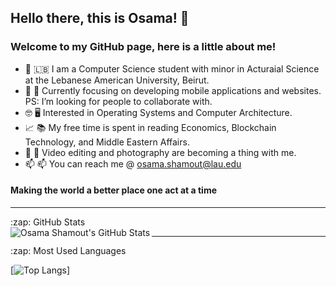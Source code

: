 ## Hello there, this is Osama! 👋 
### Welcome to my GitHub page, here is a little about me! 
- 🏫 🇱🇧 I am a Computer Science student with minor in Acturaial Science at the Lebanese American University, Beirut.  
- 📲 👯 Currently focusing on developing mobile applications and websites. PS: I’m looking for people to collaborate with.
- 🤓 🖥 Interested in Operating Systems and Computer Architecture.  
- 📈 📚 My free time is spent in reading Economics, Blockchain Technology, and Middle Eastern Affairs. 
- 📸 🎥 Video editing and photography are becoming a thing with me. 
- 📫 📫 You can reach me @ osama.shamout@lau.edu


#### Making the world a better place one act at a time 

--- 
  <summary>:zap: GitHub Stats</summary>
  <img align="left" alt="Osama Shamout's GitHub Stats" src="https://github-readme-stats.vercel.app/api?username=OsamaShamout&show_icons=true&theme=github_dark&hide_border=false&title_color=ffffff&icon_color=ffffff&bg_color=000051&text_color=ffffff&border_color=ffffff" />

---
<summary>:zap: Most Used Languages</summary>

[![Top Langs](https://github-readme-stats.vercel.app/api/top-langs/?username=OsamaShamout&theme=github_dark&title_color=ffffff&icon_color=ffffff&bg_color=000051&text_color=ffffff)]

